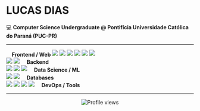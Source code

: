 # LUCAS DIAS

💻 **Computer Science Undergraduate @ Pontifícia Universidade Católica do Paraná (PUC-PR)**  

---

<!-- Frontend / Web -->
<div>
    <span style="margin-left: 15px; vertical-align: middle; font-weight: bold;">Frontend / Web</span>
    <img src="https://img.shields.io/badge/-JavaScript-F7DF1E?style=flat-square&logo=javascript&logoColor=black" />
    <img src="https://img.shields.io/badge/-TypeScript-3178C6?style=flat-square&logo=typescript&logoColor=white" />
    <img src="https://img.shields.io/badge/-React-61DAFB?style=flat-square&logo=react&logoColor=black" />
    <img src="https://img.shields.io/badge/-Tailwind_CSS-06B6D4?style=flat-square&logo=tailwind-css&logoColor=white" />
    <img src="https://img.shields.io/badge/-HTML5-E34F26?style=flat-square&logo=html5&logoColor=white" />
    <img src="https://img.shields.io/badge/-CSS3-1572B6?style=flat-square&logo=css3&logoColor=white" />
</div>

<!-- Backend -->
<div>
    <img src="https://img.shields.io/badge/-Node.js-339933?style=flat-square&logo=node.js&logoColor=white" />
    <img src="https://img.shields.io/badge/-Fastify-000000?style=flat-square&logo=fastify&logoColor=white" />
    <span style="margin-left: 15px; vertical-align: middle; font-weight: bold;">Backend</span>
</div>

<!-- Data Science / ML -->
<div>
    <img src="https://img.shields.io/badge/-Python-3776AB?style=flat-square&logo=python&logoColor=white" />
    <img src="https://img.shields.io/badge/-Pandas-150458?style=flat-square&logo=pandas&logoColor=white" />
    <img src="https://img.shields.io/badge/-NumPy-013243?style=flat-square&logo=numpy&logoColor=white" />
    <span style="margin-left: 15px; vertical-align: middle; font-weight: bold;">Data Science / ML</span>
</div>

<!-- Databases -->
<div>
    <img src="https://img.shields.io/badge/-PostgreSQL-336791?style=flat-square&logo=postgresql&logoColor=white" />
    <img src="https://img.shields.io/badge/-MySQL-4479A1?style=flat-square&logo=mysql&logoColor=white" />
    <span style="margin-left: 15px; vertical-align: middle; font-weight: bold;">Databases</span>
</div>

<!-- DevOps / Tools -->
<div>
    <img src="https://img.shields.io/badge/-Linux-FCC624?style=flat-square&logo=linux&logoColor=black" />
    <img src="https://img.shields.io/badge/-Git-F05032?style=flat-square&logo=git&logoColor=white" />
    <img src="https://img.shields.io/badge/-Docker-2496ED?style=flat-square&logo=docker&logoColor=white" />
    <img src="https://img.shields.io/badge/-AWS-232F3E?style=flat-square&logo=amazon-aws&logoColor=white" />
    <span style="margin-left: 15px; vertical-align: middle; font-weight: bold;">DevOps / Tools</span>
</div>

<!---

<div align="center">
    <img height="150px" src="https://github-readme-stats.vercel.app/api?username=lucas-azdias&show_icons=true&theme=radical" />
    <img height="150px" src="https://github-readme-stats.vercel.app/api/top-langs/?username=lucas-azdias&layout=compact&theme=radical" />
</div-->

---

<div align="center">
    <img src="https://komarev.com/ghpvc/?username=lucas-azdias&color=blueviolet&style=flat-square&label=Profile+Views" alt="Profile views" />
</div>
